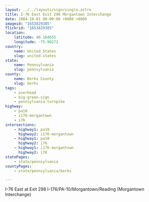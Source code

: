 ```yaml
---
layout: ../../layouts/sign/single.astro
title: I-76 East Exit 298 Morgantown Interchange
date: 2004-10-01 00:00:00 +0000 +0000
imageid: "1653829385"
flickrid: "1653829385"
location:
    latitude: 40.164655
    longitude: -75.90271
country:
    name: United States
    slug: united-states
state:
    name: Pennsylvania
    slug: pennsylvania
county:
    name: Berks County
    slug: berks
tags:
    - overhead
    - big-green-sign
    - pennsylvania-turnpike
highway:
    - pa10
    - i176-morgantown
    - i76
intersections:
    - highway1: pa10
      highway2: i176-morgantown
    - highway1: pa10
      highway2: i76
    - highway1: i176-morgantown
      highway2: i76
statePages:
    - state/pennsylvania
countyPages:
    - state/pennsylvania/berks

---
```

I-76 East at Exit 298 I-176/PA-10/Morgantown/Reading (Morgantown Interchange)